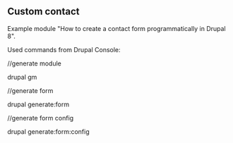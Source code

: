## Custom contact

Example module "How to create a contact form programmatically in Drupal 8".

Used commands from Drupal Console:

//generate module

drupal gm

//generate form

drupal generate:form

//generate form config

drupal generate:form:config
